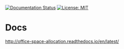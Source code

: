 [![Documentation Status](https://readthedocs.org/projects/office-space-allocation/badge/?version=latest)](http://office-space-allocation.readthedocs.io/en/latest/?badge=latest) 
[![License: MIT](https://img.shields.io/badge/License-MIT-yellow.svg)](https://opensource.org/licenses/MIT)
# Docs
http://office-space-allocation.readthedocs.io/en/latest/
